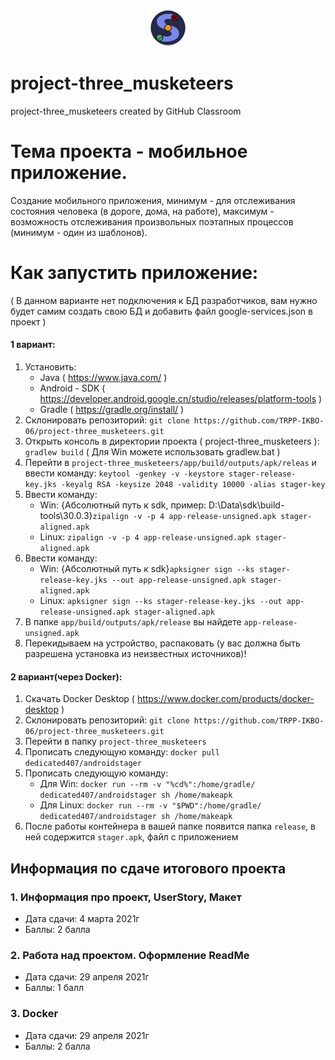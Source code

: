 <p align="center">
 <a href="../../releases/latest">
 <img src="./app/src/main/res/mipmap-xxxhdpi/ic_launcher_round.png" height="60">
  </a>
</p>

# project-three_musketeers
project-three_musketeers created by GitHub Classroom

# Тема проекта - мобильное приложение. 
Создание мобильного приложения, минимум - для отслеживания состояния человека (в дороге, дома, на работе), максимум - возможность отслеживания произвольных поэтапных процессов (минимум - один из шаблонов).

# Как запустить приложение:
( В данном варианте нет подключения к БД разработчиков, вам нужно будет самим создать свою БД и добавить файл google-services.json в проект )
#### 1 вариант:
 1. Установить:
    * Java ( https://www.java.com/ )  
    * Android - SDK ( https://developer.android.google.cn/studio/releases/platform-tools )
    * Gradle ( https://gradle.org/install/ ) 
 2. Склонировать репозиторий: `git clone https://github.com/TRPP-IKBO-06/project-three_musketeers.git`
 3. Открыть консоль в директории проекта ( project-three_musketeers ): `gradlew build` ( Для Win можете использовать gradlew.bat ) 
 4. Перейти в `project-three_musketeers/app/build/outputs/apk/releas` и ввести команду: `keytool -genkey -v -keystore stager-release-key.jks -keyalg RSA -keysize 2048 -validity 10000 -alias stager-key`
 5. Ввести команду:
    * Win: {Абсолютный путь к sdk, пример: D:\Data\sdk\build-tools\30.0.3\}`zipalign -v -p 4 app-release-unsigned.apk stager-aligned.apk`
    * Linux: `zipalign -v -p 4 app-release-unsigned.apk stager-aligned.apk`
 6. Ввести команду:
    * Win: {Абсолютный путь к sdk}`apksigner sign --ks stager-release-key.jks --out app-release-unsigned.apk stager-aligned.apk`
    * Linux: `apksigner sign --ks stager-release-key.jks --out app-release-unsigned.apk stager-aligned.apk`
 7. В папке `app/build/outputs/apk/release` вы найдете `app-release-unsigned.apk`
 8. Перекидываем на устройство, распаковать (у вас должна быть разрешена установка из неизвестных источников)!

#### 2 вариант(через Docker):
 1. Скачать Docker Desktop ( https://www.docker.com/products/docker-desktop )
 2. Cклонировать репозиторий: `git clone https://github.com/TRPP-IKBO-06/project-three_musketeers.git` 
 3. Перейти в папку `project-three_musketeers`
 4. Прописать следующую команду: `docker pull dedicated407/androidstager`
 5. Прописать следующую команду: 
    * Для Win: `docker run --rm -v "%cd%":/home/gradle/ dedicated407/androidstager sh /home/makeapk`
    * Для Linux: `docker run --rm -v "$PWD":/home/gradle/ dedicated407/androidstager sh /home/makeapk`
 6. После работы контейнера в вашей папке появится папка `release`, в ней содержится `stager.apk`, файл с приложением

## Информация по сдаче итогового проекта
### 1. Информация про проект, UserStory, Макет
  * Дата сдачи: 4 марта 2021г
  * Баллы: 2 балла

### 2. Работа над проектом. Оформление ReadMe
  * Дата сдачи: 29 апреля 2021г
  * Баллы: 1 балл

### 3. Docker
  * Дата сдачи: 29 апреля 2021г
  * Баллы: 2 балла
